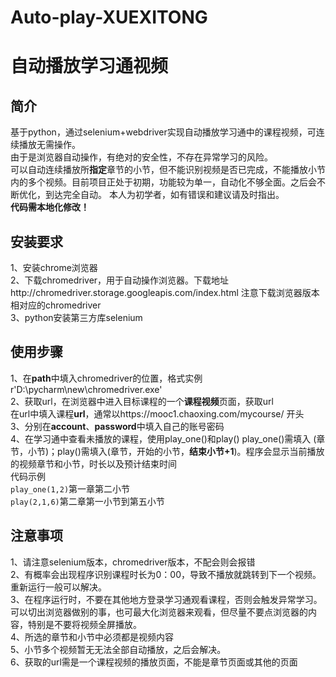 # Auto-play-XUEXITONG
自动播放学习通视频
=
简介
--
基于python，通过selenium+webdriver实现自动播放学习通中的课程视频，可连续播放无需操作。  
由于是浏览器自动操作，有绝对的安全性，不存在异常学习的风险。  
可以自动连续播放所**指定**章节的小节，但不能识别视频是否已完成，不能播放小节内的多个视频。目前项目正处于初期，功能较为单一，自动化不够全面。之后会不断优化，到达完全自动。
本人为初学者，如有错误和建议请及时指出。   
**代码需本地化修改！**  


安装要求
--
1、安装chrome浏览器  
2、下载chromedriver，用于自动操作浏览器。下载地址http://chromedriver.storage.googleapis.com/index.html 注意下载浏览器版本相对应的chromedriver    
3、python安装第三方库selenium  


使用步骤
--
1、在**path**中填入chromedriver的位置，格式实例r'D:\pycharm\new\chromedriver.exe'  
2、获取url，在浏览器中进入目标课程的一个**课程视频**页面，获取url  
在url中填入课程**url**，通常以https://mooc1.chaoxing.com/mycourse/ 开头  
3、分别在**account**、**password**中填入自己的账号密码  
4、在学习通中查看未播放的课程，使用play_one()和play()  play_one()需填入 (章节，小节)；play()需填入(章节，开始的小节，**结束小节+1**)。程序会显示当前播放的视频章节和小节，时长以及预计结束时间  
代码示例  
`play_one(1,2)`第一章第二小节   
`play(2,1,6)`第二章第一小节到第五小节  

注意事项
--
1、请注意selenium版本，chromedriver版本，不配会则会报错  
2、有概率会出现程序识别课程时长为0：00，导致不播放就跳转到下一个视频。重新运行一般可以解决。  
3、在程序运行时，不要在其他地方登录学习通观看课程，否则会触发异常学习。可以切出浏览器做别的事，也可最大化浏览器来观看，但尽量不要点浏览器的内容，特别是不要将视频全屏播放。  
4、所选的章节和小节中必须都是视频内容  
5、小节多个视频暂无无法全部自动播放，之后会解决。    
6、获取的url需是一个课程视频的播放页面，不能是章节页面或其他的页面  
